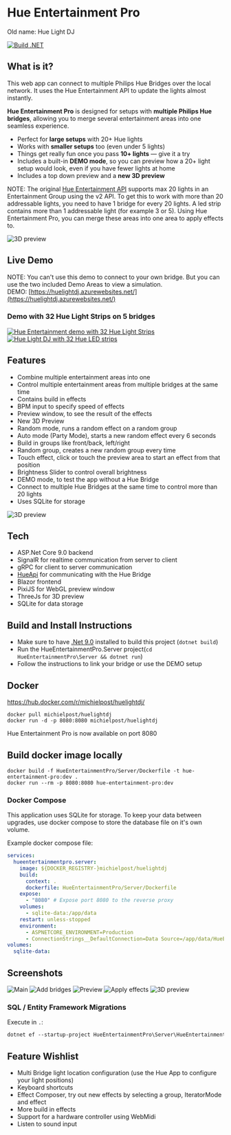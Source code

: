 # Hue Entertainment Pro
Old name: Hue Light DJ

[![Build .NET](https://github.com/michielpost/HueLightDJ/actions/workflows/build.yml/badge.svg)](https://github.com/michielpost/HueLightDJ/actions/workflows/build.yml)

## What is it?
This web app can connect to multiple Philips Hue Bridges over the local network. It uses the Hue Entertainment API to update the lights almost instantly.

**Hue Entertainment Pro** is designed for setups with **multiple Philips Hue bridges**, allowing you to merge several entertainment areas into one seamless experience.

- Perfect for **large setups** with 20+ Hue lights  
- Works with **smaller setups** too (even under 5 lights)  
- Things get really fun once you pass **10+ lights** — give it a try  
- Includes a built-in **DEMO mode**, so you can preview how a 20+ light setup would look, even if you have fewer lights at home
- Includes a top down preview and a **new 3D preview**

NOTE: The original [Hue Entertainment API](https://developers.meethue.com/entertainment-blog) supports max 20 lights in an Entertainment Group using the v2 API. To get this to work with more than 20 addressable lights, you need to have 1 bridge for every 20 lights. A led strip contains more than 1 addressable light (for example 3 or 5).
Using Hue Entertainment Pro, you can merge these areas into one area to apply effects to.

![3D preview](screenshots/2d_preview.gif)

## Live Demo
NOTE: You can't use this demo to connect to your own bridge. But you can use the two included Demo Areas to view a simulation.  
DEMO:  [https://huelightdj.azurewebsites.net/](https://huelightdj.azurewebsites.net/)

### Demo with 32 Hue Light Strips on 5 bridges
[![Hue Entertainment demo with 32 Hue Light Strips](screenshots/vimeo_preview2.png)](https://vimeo.com/292273983) [![Hue Light DJ with 32 Hue LED strips](screenshots/vimeo_preview.png)](https://vimeo.com/290011309)

## Features
- Combine multiple entertainment areas into one
- Control multiple entertainment areas from multiple bridges at the same time
- Contains build in effects
- BPM input to specify speed of effects
- Preview window, to see the result of the effects
- New 3D Preview
- Random mode, runs a random effect on a random group
- Auto mode (Party Mode), starts a new random effect every 6 seconds
- Build in groups like front/back, left/right
- Random group, creates a new random group every time
- Touch effect, click or touch the preview area to start an effect from that position
- Brightness Slider to control overall brightness
- DEMO mode, to test the app without a Hue Bridge
- Connect to multiple Hue Bridges at the same time to control more than 20 lights 
- Uses SQLite for storage

![3D preview](screenshots/3d_preview.gif)

## Tech
- ASP.Net Core 9.0 backend
- SignalR for realtime communication from server to client
- gRPC for client to server communication
- [HueApi](https://github.com/michielpost/Q42.HueApi) for communicating with the Hue Bridge
- Blazor frontend
- PixiJS for WebGL preview window
- ThreeJs for 3D preview
- SQLite for data storage

## **Build and Install Instructions**
- Make sure to have [.Net 9.0](https://dotnet.microsoft.com/download) installed to build this project (`dotnet build`)
- Run the HueEntertainmentPro.Server project(`cd HueEntertainmentPro\Server && dotnet run`) 
- Follow the instructions to link your bridge or use the DEMO setup

## Docker
https://hub.docker.com/r/michielpost/huelightdj/
```
docker pull michielpost/huelightdj
docker run -d -p 8080:8080 michielpost/huelightdj
```
Hue Entertainment Pro is now available on port 8080

## Build docker image locally
```
docker build -f HueEntertainmentPro/Server/Dockerfile -t hue-entertainment-pro:dev .
docker run --rm -p 8080:8080 hue-entertainment-pro:dev
```

### Docker Compose
This application uses SQLite for storage. To keep your data between upgrades, use docker compose to store the database file on it's own volume.

Example docker compose file:
```yml
services:
  hueentertainmentpro.server:
    image: ${DOCKER_REGISTRY-}michielpost/huelightdj
    build:
      context: .
      dockerfile: HueEntertainmentPro/Server/Dockerfile
    expose:
      - "8080" # Expose port 8080 to the reverse proxy
    volumes:
      - sqlite-data:/app/data
    restart: unless-stopped
    environment:
      - ASPNETCORE_ENVIRONMENT=Production
      - ConnectionStrings__DefaultConnection=Data Source=/app/data/HueEntertainmentPro.db;Cache=Shared
volumes:
  sqlite-data:
```

## Screenshots
![Main](screenshots/01_home.jpg)
![Add bridges](screenshots/02_bridges.jpg)
![Preview](screenshots/03_preview.jpg)
![Apply effects](screenshots/04_effects.jpg)
![3D preview](screenshots/05_3dpreview.jpg)


### SQL / Entity Framework Migrations

Execute in `.`:

```ps
dotnet ef --startup-project HueEntertainmentPro\Server\HueEntertainmentPro.Server.csproj --project HueEntertainmentPro.Database migrations add MIGRATION_NAME
```

## Feature Wishlist
- Multi Bridge light location configuration (use the Hue App to configure your light positions)
- Keyboard shortcuts
- Effect Composer, try out new effects by selecting a group, IteratorMode and effect
- More build in effects
- Support for a hardware controller using WebMidi
- Listen to sound input




